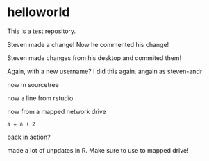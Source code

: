 # helloworld
This is a test repository.


Steven made a change! Now he commented his change!

Steven made changes from his desktop and commited them!

Again, with a new username? I did this again. angain as steven-andr

now in sourcetree

now a line from rstudio

now from a mapped network drive


```
a = a + 2
```

back in action? 

made a lot of unpdates in R. Make sure to use to mapped drive!